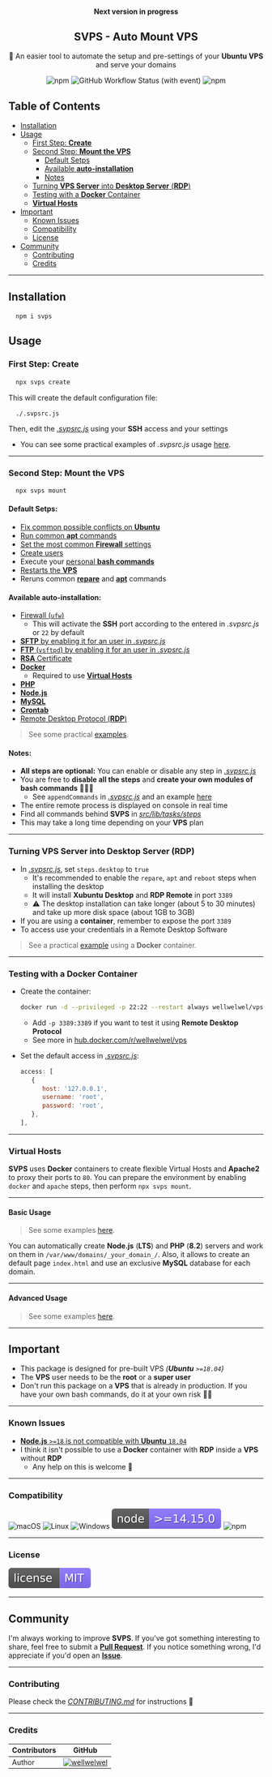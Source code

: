 <h4 align="center">Next version in progress</h4>
<h2 align="center">SVPS - Auto Mount VPS</h2>
<p align="center">🚀 An easier tool to automate the setup and pre-settings of your <b>Ubuntu VPS</b> and serve your domains</p>
<div align="center">
  <img src="https://img.shields.io/npm/dt/svps?style=flat" alt="npm">
  <img src="https://img.shields.io/github/actions/workflow/status/wellwelwel/svps/ci.yml?event=push&style=flat&label=ci&branch=next" alt="GitHub Workflow Status (with event)">
  <img src="https://img.shields.io/npm/v/svps?style=flat" alt="npm">
</div>

## Table of Contents

- [Installation](#installation)
- [Usage](#usage)
  - [First Step: **Create**](#first-step-create)
  - [Second Step: **Mount the VPS**](#second-step-mount-the-vps)
    - [Default Setps](#default-setps)
    - [Available **auto-installation**](#available-auto-installation)
    - [Notes](#notes)
  - [Turning **VPS Server** into **Desktop Server** (**RDP**)](#turning-vps-server-into-desktop-server-rdp)
  - [Testing with a **Docker** Container](#testing-with-a-docker-container)
  - [**Virtual Hosts**](#virtual-hosts)
- [Important](#important)
  - [Known Issues](#known-issues)
  - [Compatibility](#compatibility)
  - [License](#license)
- [Community](#community)
  - [Contributing](#contributing)
  - [Credits](#credits)

---

## Installation

```shell
  npm i svps
```

## Usage

### First Step: Create

```sh
  npx svps create
```

This will create the default configuration file:

```
  ./.svpsrc.js
```

Then, edit the [_.svpsrc.js_](./resources/local-module/.svpsrc.js#L5) using your **SSH** access and your settings

- You can see some practical examples of _.svpsrc.js_ usage [here](./examples/).

---

### Second Step: Mount the VPS

```sh
  npx svps mount
```

#### Default Setps:

- [Fix common possible conflicts on **Ubuntu**](./src/lib/tasks/steps/repare.ts)
- [Run common **apt** commands](./src/lib/tasks/steps/apt.ts)
- [Set the most common **Firewall** settings](./src/lib/tasks/steps/firewall.ts)
- [Create users](./src/lib/tasks/steps/users/)
- Execute your [personal **bash commands**](./examples/append-commands/)
- [Restarts the **VPS**](./src/lib/tasks/steps/reboot.ts)
- Reruns common [**repare**](./src/lib/tasks/steps/repare.ts) and [**apt**](./src/lib/tasks/steps/apt.ts) commands

#### Available auto-installation:

- [Firewall (`ufw`)](./src/lib/tasks/steps/firewall.ts)
  - This will activate the **SSH** port according to the entered in _.svpsrc.js_ or `22` by default
- [**SFTP** by enabling it for an user in _.svpsrc.js_](./examples/sftp/)
- [**FTP** (`vsftpd`) by enabling it for an user in _.svpsrc.js_](./examples/ftp/)
- [**RSA** Certificate](./examples/rsa/)
- [**Docker**](./src/lib/tasks/steps/docker.ts)
  - Required to use [**Virtual Hosts**](#adding-virtal-hosts)
- [**PHP**](./examples/php/)
- [**Node.js**](./examples/node/)
- [**MySQL**](./examples/mysql/)
- [**Crontab**](./examples/crontab/)
- [Remote Desktop Protocol (**RDP**)](./examples/desktop/)

> See some practical [examples](./examples/).

#### Notes:

- **All steps are optional:** You can enable or disable any step in [_.svpsrc.js_](./resources/local-module/.svpsrc.js#L29)
- You are free to **disable all the steps** and **create your own modules of bash commands** 🤹🏻‍♀️
  - See `appendCommands` in [_.svpsrc.js_](./resources/local-module/.svpsrc.js#L45) and an example [here](./examples/append-commands/)
- The entire remote process is displayed on console in real time
- Find all commands behind **SVPS** in [_src/lib/tasks/steps_](./src/lib/tasks/steps/)
- This may take a long time depending on your **VPS** plan

---

### Turning VPS Server into Desktop Server (RDP)

- In [_.svpsrc.js_](./resources/local-module/.svpsrc.js#L41), set `steps.desktop` to `true`
  - It's recommended to enable the `repare`, `apt` and `reboot` steps when installing the desktop
  - It will install **Xubuntu Desktop** and **RDP Remote** in port `3389`
  - ⚠️ The desktop installation can take longer (about 5 to 30 minutes) and take up more disk space (about 1GB to 3GB)
- If you are using a **container**, remember to expose the port `3389`
- To access use your credentials in a Remote Desktop Software

> See a practical [example](./examples/desktop/) using a **Docker** container.

---

### Testing with a Docker Container

- Create the container:

  ```sh
  docker run -d --privileged -p 22:22 --restart always wellwelwel/vps:latest
  ```

  - Add `-p 3389:3389` if you want to test it using **Remote Desktop Protocol**
  - See more in [hub.docker.com/r/wellwelwel/vps](https://hub.docker.com/r/wellwelwel/vps)

- Set the default access in [_.svpsrc.js_](./resources/local-module/.svpsrc.js#L5):

  ```js
  access: [
     {
        host: '127.0.0.1',
        username: 'root',
        password: 'root',
     },
  ],
  ```

---

### Virtual Hosts

**SVPS** uses **Docker** containers to create flexible Virtual Hosts and **Apache2** to proxy their ports to `80`. You can prepare the environment by enabling `docker` and `apache` steps, then perform `npx svps mount`.

---

#### Basic Usage

> See some examples [here](./examples/virtual-hosts/basic/).

You can automatically create **Node.js** (**LTS**) and **PHP** (**8.2**) servers and work on them in `/var/www/domains/_your_domain_/`.
Also, it allows to create an default page `index.html` and use an exclusive **MySQL** database for each domain.

---

#### Advanced Usage

> See some examples [here](./examples/virtual-hosts/advanced/).

---

## Important

- This package is designed for pre-built VPS _(**Ubuntu** `>=18.04`)_
- The **VPS** user needs to be the **root** or a **super user**
- Don't run this package on a **VPS** that is already in production. If you have your own bash commands, do it at your own risk 🧙🏻

---

### Known Issues

- [**Node.js** `>=18` is not compatible with **Ubuntu** `18.04`](https://github.com/nodesource/distributions/issues/1392)
- I think it isn't possible to use a **Docker** container with **RDP** inside a **VPS** without **RDP**
  - Any help on this is welcome 🚀

---

### Compatibility

![macOS](/.github/assets/readme/macos.svg)
![Linux](/.github/assets/readme/linux.svg)
![Windows](/.github/assets/readme/windows.svg)
![node](/.github/assets/readme/node.svg)
![npm](/.github/assets/readme/npm.svg)

---

### License

[![License](/.github/assets/readme/license.svg)](/LICENSE)

---

## Community

I'm always working to improve **SVPS**. If you've got something interesting to share, feel free to submit a [**Pull Request**](https://github.com/wellwelwel/svps/compare). If you notice something wrong, I'd appreciate if you'd open an [**Issue**](https://github.com/wellwelwel/svps/issues/new).

---

### Contributing

Please check the [_CONTRIBUTING.md_](./CONTRIBUTING.md) for instructions 🚀

---

### Credits

| Contributors | GitHub                                                                            |
| ------------ | --------------------------------------------------------------------------------- |
| Author       | [![wellwelwel](/.github/assets/readme/author.svg)](https://github.com/wellwelwel) |
